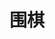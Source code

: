 ---
title: "围棋"
hidemeta: true
noList: true
cover:
    image: go.png
    alt: "罗洗河三劫循环"
    relative: true
summary: 人生如棋，如何取舍厚势与实地，如何不急又不缓。
weight: 5
---